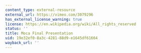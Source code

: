 ```yaml
---
content_type: external-resource
external_url: https://vimeo.com/3079296
has_external_license_warning: true
license: https://en.wikipedia.org/wiki/All_rights_reserved
status: ''
title: Moca Final Presentation
uid: 19e32ef0-8a3c-4281-88d9-e1645df61664
wayback_url: ''
---
```

